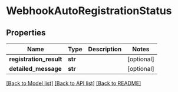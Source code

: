 # WebhookAutoRegistrationStatus

## Properties
Name | Type | Description | Notes
------------ | ------------- | ------------- | -------------
**registration_result** | **str** |  | [optional] 
**detailed_message** | **str** |  | [optional] 

[[Back to Model list]](../README.md#documentation-for-models) [[Back to API list]](../README.md#documentation-for-api-endpoints) [[Back to README]](../README.md)

